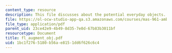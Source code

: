 ```yaml
---
content_type: resource
description: This file discusses about the potential everyday objects.
file: https://ol-ocw-studio-app-qa.s3.amazonaws.com/courses/mas-961-ambient-intelligence-spring-2005/1bc1f2765180b56ae8151dd6f626c6c4_fl_augment_obj.pdf
file_type: application/pdf
parent_uid: 23ce42e9-4b49-8d35-7e0d-67b83b3011bf
resourcetype: Document
title: fl_augment_obj.pdf
uid: 1bc1f276-5180-b56a-e815-1dd6f626c6c4
---
```

